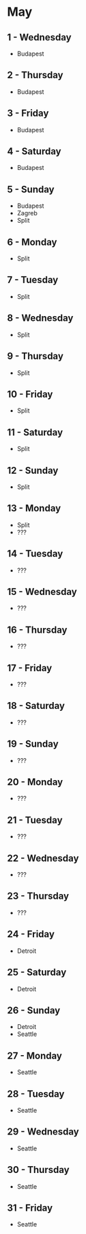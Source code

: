 # May

## 1 - Wednesday
  - Budapest

## 2 - Thursday
  - Budapest

## 3 - Friday
  - Budapest

## 4 - Saturday
  - Budapest

## 5 - Sunday
  - Budapest
  - Zagreb
  - Split

## 6 - Monday
  - Split

## 7 - Tuesday
  - Split

## 8 - Wednesday
  - Split

## 9 - Thursday
  - Split

## 10 - Friday
  - Split

## 11 - Saturday
  - Split

## 12 - Sunday
  - Split

## 13 - Monday
  - Split
  - ???

## 14 - Tuesday
  - ???

## 15 - Wednesday
  - ???

## 16 - Thursday
  - ???

## 17 - Friday
  - ???

## 18 - Saturday
  - ???

## 19 - Sunday
  - ???

## 20 - Monday
  - ???

## 21 - Tuesday
  - ???

## 22 - Wednesday
  - ???

## 23 - Thursday
  - ???

## 24 - Friday
  - Detroit

## 25 - Saturday
  - Detroit

## 26 - Sunday
  - Detroit
  - Seattle

## 27 - Monday
  - Seattle

## 28 - Tuesday
  - Seattle

## 29 - Wednesday
  - Seattle

## 30 - Thursday
  - Seattle

## 31 - Friday
  - Seattle
